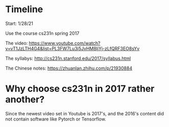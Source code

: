 # Timeline

Start: 1/28/21

Use the course cs231n spring 2017

The video: https://www.youtube.com/watch?v=vT1JzLTH4G4&list=PL3FW7Lu3i5JvHM8ljYj-zLfQRF3EO8sYv 

The syllabys: http://cs231n.stanford.edu/2017/syllabus.html 

The Chinese notes: https://zhuanlan.zhihu.com/p/21930884 

# Why choose cs231n in 2017 rather another?

Since the newest video set in Youtube is 2017's, and the 2016's content did not contain software like Pytorch or Tensorflow.

